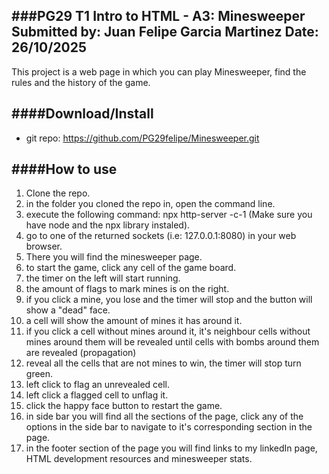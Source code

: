 ###**PG29 T1 Intro to HTML - A3: Minesweeper**
Submitted by: <PG29Felipe> Juan Felipe Garcia Martinez
Date: 26/10/2025
----------
This project is a web page in which you can play Minesweeper, find the rules and the history of the game.

####**Download/Install**
---------
 - git repo: https://github.com/PG29felipe/Minesweeper.git


####**How to use**
--------
1. Clone the repo.
2. in the folder you cloned the repo in, open the command line.
3. execute the following command: npx http-server -c-1 (Make sure you have node and the npx library instaled).
4. go to one of the returned sockets (i.e: 127.0.0.1:8080) in your web browser.
5. There you will find the minesweeper page.
6. to start the game, click any cell of the game board.
7. the timer on the left will start running.
8. the amount of flags to mark mines is on the right.
9. if you click a mine, you lose and the timer will stop and the button will show a "dead" face.
10. a cell will show the amount of mines it has around it.
11. if you click a cell without mines around it, it's neighbour cells without mines around them will be revealed until cells with bombs around them are revealed (propagation)
12. reveal all the cells that are not mines to win, the timer will stop turn green.
13. left click to flag an unrevealed cell.
14. left click a flagged cell to unflag it.
15. click the happy face button to restart the game.
16. in side bar you will find all the sections of the page, click any of the options in the side bar to navigate to it's corresponding section in the page.
17. in the footer section of the page you will find links to my linkedIn page, HTML development resources and minesweeper stats.

